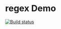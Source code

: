 # regex Demo

[![Build status](https://ci.appveyor.com/api/projects/status/a05uy7rhcgyqp0eb?svg=true)](https://ci.appveyor.com/project/DmitriyAg1967/regex)